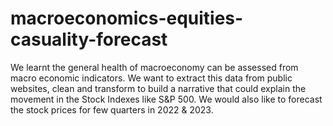# macroeconomics-equities-casuality-forecast
We learnt the general health of macroeconomy can be assessed from macro economic indicators. We want to extract this data from public websites, clean and transform to build a narrative that could explain the movement in the Stock Indexes like S&amp;P 500. We would also like to forecast the stock prices for few quarters in 2022 &amp; 2023.
